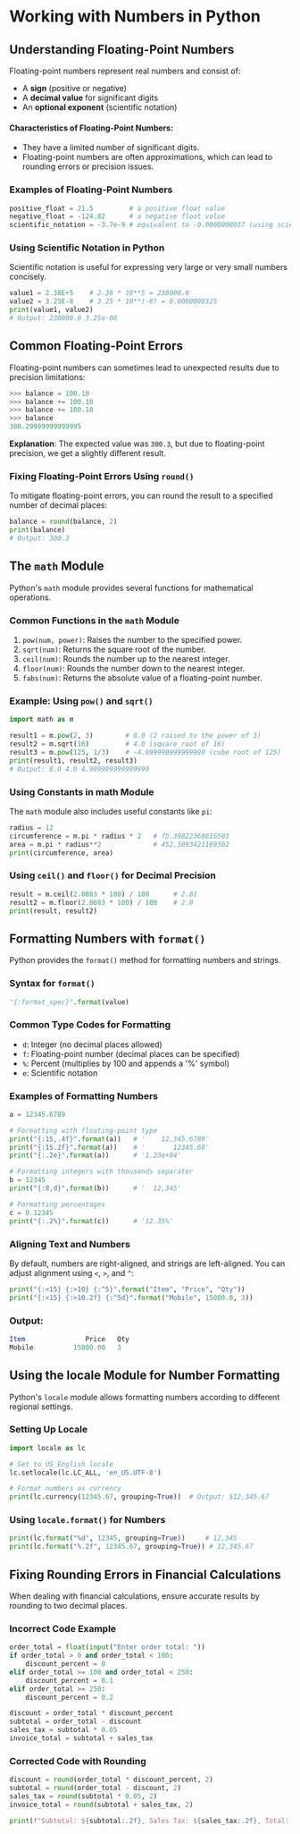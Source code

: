 # Working with Numbers in Python

## Understanding Floating-Point Numbers

Floating-point numbers represent real numbers and consist of:
- A **sign** (positive or negative)
- A **decimal value** for significant digits
- An **optional exponent** (scientific notation)

#### Characteristics of Floating-Point Numbers:
- They have a limited number of significant digits.
- Floating-point numbers are often approximations, which can lead to rounding errors or precision issues.

### Examples of Floating-Point Numbers

```python
positive_float = 21.5         # a positive float value
negative_float = -124.82      # a negative float value
scientific_notation = -3.7e-9 # equivalent to -0.0000000037 (using scientific notation)
```

### Using Scientific Notation in Python
Scientific notation is useful for expressing very large or very small numbers concisely.

```python
value1 = 2.38E+5    # 2.38 * 10**5 = 238000.0
value2 = 3.25E-8    # 3.25 * 10**(-8) = 0.0000000325
print(value1, value2)
# Output: 238000.0 3.25e-08
```

## Common Floating-Point Errors
Floating-point numbers can sometimes lead to unexpected results due to precision limitations:

```python
>>> balance = 100.10
>>> balance += 100.10
>>> balance += 100.10
>>> balance
300.29999999999995
```

**Explanation**: The expected value was `300.3`, but due to floating-point precision, we get a slightly different result.

### Fixing Floating-Point Errors Using `round()`
To mitigate floating-point errors, you can round the result to a specified number of decimal places:

```python
balance = round(balance, 2)
print(balance)
# Output: 300.3
```

## The `math` Module
Python's `math` module provides several functions for mathematical operations.

### Common Functions in the `math` Module

1. `pow(num, power)`: Raises the number to the specified power.
2. `sqrt(num)`: Returns the square root of the number.
3. `ceil(num)`: Rounds the number up to the nearest integer.
4. `floor(num)`: Rounds the number down to the nearest integer.
5. `fabs(num)`: Returns the absolute value of a floating-point number.

### Example: Using `pow()` and `sqrt()`

```python
import math as m

result1 = m.pow(2, 3)        # 8.0 (2 raised to the power of 3)
result2 = m.sqrt(16)         # 4.0 (square root of 16)
result3 = m.pow(125, 1/3)    # ~4.999999999999999 (cube root of 125)
print(result1, result2, result3)
# Output: 8.0 4.0 4.999999999999999
```

### Using Constants in math Module

The `math` module also includes useful constants like `pi`:

```python
radius = 12
circumference = m.pi * radius * 2   # 75.39822368615503
area = m.pi * radius**2             # 452.3893421169302
print(circumference, area)
```

### Using `ceil()` and `floor()` for Decimal Precision

```python
result = m.ceil(2.0083 * 100) / 100      # 2.01
result2 = m.floor(2.0083 * 100) / 100    # 2.0
print(result, result2)
```

## Formatting Numbers with `format()`

Python provides the `format()` method for formatting numbers and strings.

### Syntax for `format()`

```python
"{:format_spec}".format(value)
```

### Common Type Codes for Formatting
- `d`: Integer (no decimal places allowed)
- `f`: Floating-point number (decimal places can be specified)
- `%`: Percent (multiplies by 100 and appends a '%' symbol)
- `e`: Scientific notation

### Examples of Formatting Numbers

```python
a = 12345.6789

# Formatting with floating-point type
print("{:15,.4f}".format(a))   # '    12,345.6789'
print("{:15.2f}".format(a))    # '       12345.68'
print("{:.2e}".format(a))      # '1.23e+04'

# Formatting integers with thousands separator
b = 12345
print("{:8,d}".format(b))      # '  12,345'

# Formatting percentages
c = 0.12345
print("{:.2%}".format(c))      # '12.35%'
```

### Aligning Text and Numbers

By default, numbers are right-aligned, and strings are left-aligned. You can adjust alignment using `<`, `>`, and `^`:

```python
print("{:<15} {:>10} {:^5}".format("Item", "Price", "Qty"))
print("{:<15} {:>10.2f} {:^5d}".format("Mobile", 15000.0, 3))
```

### Output:

```mathematica
Item               Price   Qty 
Mobile          15000.00   3  
```

## Using the locale Module for Number Formatting

Python's `locale` module allows formatting numbers according to different regional settings.

### Setting Up Locale

```python
import locale as lc

# Set to US English locale
lc.setlocale(lc.LC_ALL, 'en_US.UTF-8')

# Format numbers as currency
print(lc.currency(12345.67, grouping=True))  # Output: $12,345.67
```

### Using `locale.format()` for Numbers

```python
print(lc.format("%d", 12345, grouping=True))     # 12,345
print(lc.format("%.2f", 12345.67, grouping=True)) # 12,345.67
```

## Fixing Rounding Errors in Financial Calculations

When dealing with financial calculations, ensure accurate results by rounding to two decimal places.

### Incorrect Code Example

```python
order_total = float(input("Enter order total: "))
if order_total > 0 and order_total < 100:
    discount_percent = 0
elif order_total >= 100 and order_total < 250:
    discount_percent = 0.1
elif order_total >= 250:
    discount_percent = 0.2

discount = order_total * discount_percent
subtotal = order_total - discount
sales_tax = subtotal * 0.05
invoice_total = subtotal + sales_tax
```

### Corrected Code with Rounding
```python
discount = round(order_total * discount_percent, 2)
subtotal = round(order_total - discount, 2)
sales_tax = round(subtotal * 0.05, 2)
invoice_total = round(subtotal + sales_tax, 2)

print(f"Subtotal: ${subtotal:.2f}, Sales Tax: ${sales_tax:.2f}, Total: ${invoice_total:.2f}")
```
